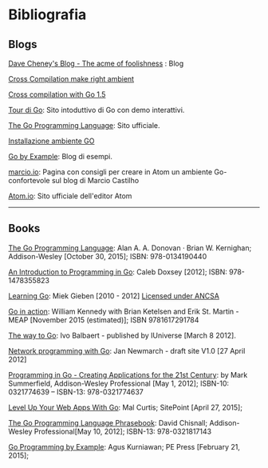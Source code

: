 Bibliografia
============

Blogs
-----

[Dave Cheney's Blog - The acme of foolishness](http://dave.cheney.net/) : Blog

[Cross Compilation make right ambient](http://dave.cheney.net/2015/03/03/cross-compilation-just-got-a-whole-lot-better-in-go-1-5)

[Cross compilation with Go 1.5](http://dave.cheney.net/2015/08/22/cross-compilation-with-go-1-5)

[Tour di Go](https://go-tour-ita.appspot.com/welcome/1): Sito intoduttivo di Go con demo interattivi.

[The Go Programming Language](https://golang.org/): Sito ufficiale.

[Installazione ambiente GO](https://golang.org/doc/install)

[Go by Example](https://gobyexample.com/): Blog di esempi.

[marcio.io](http://marcio.io/2015/07/supercharging-atom-editor-for-go-development/): Pagina con consigli per creare in Atom un ambiente Go-confortevole sul blog di Marcio Castilho

[Atom.io](https://atom.io/): Sito ufficiale dell'editor Atom

---

Books
-----

[The Go Programming Language](http://www.gopl.io/): Alan A. A. Donovan · Brian W. Kernighan; Addison-Wesley [October 30, 2015]; ISBN: 978-0134190440

[An Introduction to Programming in Go](http://www.golang-book.com/books/intro): Caleb Doxsey [2012]; ISBN: 978-1478355823

[Learning Go](http://miek.nl/downloads/2015/go.pdf): Miek Gieben [2010 - 2012] [Licensed under ANCSA](http://creativecommons.org/licenses/by-nc-sa/3.0/)

[Go in action](https://www.manning.com/books/go-in-action): William Kennedy with Brian Ketelsen and Erik St. Martin - MEAP [November 2015 (estimated)]; ISBN 9781617291784

[The way to Go](https://sites.google.com/site/thewaytogo2012/): Ivo Balbaert - published by IUniverse [March 8 2012].

[Network programming with Go](https://jan.newmarch.name/go/): Jan Newmarch - draft site V1.0 [27 April 2012]

[Programming in Go - Creating Applications for the 21st Century](http://www.qtrac.eu/gobook.html): by Mark Summerfield, Addison-Wesley Professional [May 1, 2012]; ISBN-10: 0321774639 – ISBN-13: 978-0321774637

[Level Up Your Web Apps With Go](https://www.sitepoint.com/premium/books/level-up-your-web-apps-with-go): Mal Curtis; SitePoint [April 27, 2015];

[The Go Programming Language Phrasebook](http://www.amazon.com/Programming-Language-Phrasebook-Developers-Library/dp/0321817141/ref=asap_bc?ie=UTF8): David Chisnall; Addison-Wesley Professional[May 10, 2012]; ISBN-13: 978-0321817143

[Go Programming by Example](http://www.amazon.com/Go-Programming-Example-Agus-Kurniawan-ebook/dp/B00TWLZVQQ): Agus Kurniawan; PE Press [February 21, 2015];
